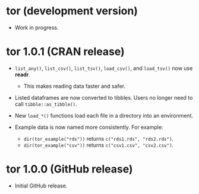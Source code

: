 # tor (development version)

* Work in progress.

# tor 1.0.1 (CRAN release)

* `list_any()`, `list_csv()`, `list_tsv()`, `load_csv()`, and `load_tsv()` now use __readr__.
  * This makes reading data faster and safer.

* Listed dataframes are now converted to tibbles. Users no longer need to call `tibble::as_tibble()`.
    
* New `load_*()` functions load each file in a directory into an environment.

* Example data is now named more consistently. For example:
    * `dir(tor_example("rds"))` returns `c("rds1.rds", "rds2.rds")`.
    * `dir(tor_example("csv"))` returns `c("csv1.csv", "csv2.csv")`.

# tor 1.0.0 (GitHub release)

* Initial GitHub release.
